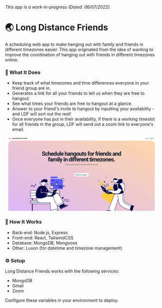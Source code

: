 *This app is a work-in-progress (Dated: 06/07/2022).*

# :earth_asia: Long Distance Friends
A scheduling web app to make hanging out with family and friends in different timezones easier. This app originated from the idea of wanting to improve the coordination of hanging out with friends in different timezones online.

### :memo: What It Does
- Keep track of what timezones and time differences everyone in your friend group are in.
- Generates a link for all your friends to tell us when they are free to hangout.
- See what times your friends are free to hangout at a glance.
- Answer to your friend's invite to hangout by inputting your availability - and LDF will sort out the rest!
- Once everyone has put in their availability, if there is a working timeslot for all friends in the group, LDF will send out a zoom link to everyone's email.

![Homepage](/images/ldf-homepage-01.png)

### :hammer: How It Works
- Back-end: Node.js, Express
- Front-end: React, TailwindCSS
- Database: MongoDB, Mongoose
- Other: Luxon (for datetime and timezone management)

### :gear: Setup
Long Distance Friends works with the following services:
- MongoDB
- Gmail
- Zoom

Configure these variables in your environment to deploy.